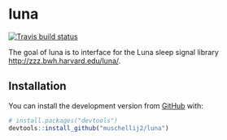 
<!-- README.md is generated from README.Rmd. Please edit that file -->

# luna

<!-- badges: start -->

[![Travis build
status](https://travis-ci.com/muschellij2/luna.svg?branch=master)](https://travis-ci.com/muschellij2/luna)
<!-- badges: end -->

The goal of luna is to interface for the Luna sleep signal library
<http://zzz.bwh.harvard.edu/luna/>.

## Installation

You can install the development version from
[GitHub](https://github.com/) with:

``` r
# install.packages("devtools")
devtools::install_github("muschellij2/luna")
```

